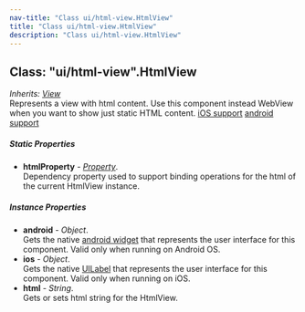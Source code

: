 ```yaml
---
nav-title: "Class ui/html-view.HtmlView"
title: "Class ui/html-view.HtmlView"
description: "Class ui/html-view.HtmlView"
---
```

## Class: "ui/html-view".HtmlView  
_Inherits:_ [_View_](../../ui/core/view/View.md)  
Represents a view with html content. Use this component instead WebView when you want to show just static HTML content.
[iOS support](https://developer.apple.com/library/ios/documentation/UIKit/Reference/NSAttributedString_UIKit_Additions/#//apple_ref/occ/instm/NSAttributedString/initWithData:options:documentAttributes:error:)
[android support](http://developer.android.com/reference/android/text/Html.html)

##### Static Properties
 - **htmlProperty** - [_Property_](../../ui/core/dependency-observable/Property.md).    
  Dependency property used to support binding operations for the html of the current HtmlView instance.

##### Instance Properties
 - **android** - _Object_.    
  Gets the native [android widget](http://developer.android.com/reference/android/widget/TextView.html) that represents the user interface for this component. Valid only when running on Android OS.
 - **ios** - _Object_.    
  Gets the native [UILabel](https://developer.apple.com/library/ios/documentation/UIKit/Reference/UILabel_Class/) that represents the user interface for this component. Valid only when running on iOS.
 - **html** - _String_.    
  Gets or sets html string for the HtmlView.
